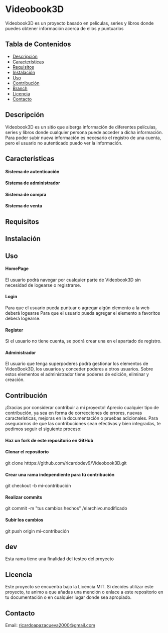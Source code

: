 # Videobook3D
Videobook3D es un proyecto basado en películas, series y libros donde puedes obtener información acerca de ellos y puntuarlos

## Tabla de Contenidos

- [Descripción](#descripción)
- [Características](#características)
- [Requisitos](#requisitos)
- [Instalación](#instalación)
- [Uso](#uso)
- [Contribución](#contribución)
- [Branch](#ramas)
- [Licencia](#licencia)
- [Contacto](#contacto)

## Descripción
Videobook3D es un sitio que alberga información de diferentes películas, series y libros donde cualquier persona puede acceder a dicha información. 
Para poder subir nueva información es necesario el registro de una cuenta, pero el usuario no autenticado puedo ver la información.


## Características
#### Sistema de autenticación 
#### Sistema de administrador
#### Sistema de compra
#### Sistema de venta

## Requisitos


## Instalación


## Uso
#### HomePage
El usuario podrá navegar por cualquier parte de Videobook3D sin necesidad de logearse o registrarse.
#### Login
Para que el usuario pueda puntuar o agregar algún elemento a la web deberá logearse
Para que el usuario pueda agregar el elemento a favoritos deberá logearse.
#### Register
Si el usuario no tiene cuenta, se podrá crear una en el apartado de registro.

#### Administrador
El usuario que tenga superpoderes podrá gestionar los elementos de VideoBook3D, los usuarios y conceder poderes a otros usuarios.
Sobre estos elementos el administrador tiene poderes de edición, eliminar y creación.

## Contribución
¡Gracias por considerar contribuir a mi proyecto! Aprecio cualquier tipo de contribución, ya sea en forma de correcciones de errores, nuevas características, mejoras en la documentación o pruebas adicionales. Para asegurarnos de que las contribuciones sean efectivas y bien integradas, te pedimos seguir el siguiente proceso:
   #### Haz un fork de este repositorio en GitHub
   #### Clonar el repositorio
   git clone htttps://github.com/ricardodev9/Videobook3D.git
   #### Crear una rama independiente para tú contribución
   git checkout -b mi-contribución
   #### Realizar commits 
   git commit -m "tus cambios hechos" /elarchivo.modificado
   #### Subir los cambios
   git push origin mi-contribución
   
## dev
Esta rama tiene una finalidad del testeo del proyecto
## Licencia

Este proyecto se encuentra bajo la Licencia MIT.
Si decides utilizar este proyecto, te animo a que añadas una mención o enlace a este repositorio en tu documentación o en cualquier lugar donde sea apropiado.


## Contacto
Email: ricardoapazacueva2000@gmail.com

